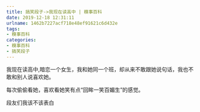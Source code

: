 ```yaml
---
title: 搞笑段子->我现在读高中 | 糗事百科
date: 2019-12-18 12:31:11
urlname: 1462b7227acf718e48ef91621c6d432e
tags: 
- 糗事百科
categories:
- 糗事百科
- 搞笑段子
---
```

我现在读高中,暗恋一个女生，我和她同一个班，却从来不敢跟她说句话，我也不敢和别人说喜欢她。

每次偷偷看她，喜欢看她笑有点“回眸一笑百媚生”的感觉。

段友们我该不该表白


